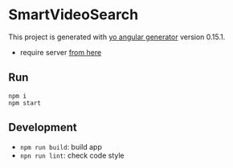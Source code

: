 # SmartVideoSearch

This project is generated with [yo angular generator](https://github.com/yeoman/generator-angular)
version 0.15.1.

* require server [from here](https://github.com/lybros/hackathon-flask-server)

## Run

```
npm i
npm start
```

## Development

* `npm run build`: build app
* `npn run lint`: check code style
